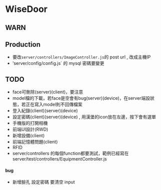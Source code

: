 # WiseDoor

## WARN

## Production
- 要改`server/controllers/ImageController.js`的 post url , 改成主機IP
- ‵server/config/config.js` 的 mysql 密碼要變更

## TODO
- face可刪除(server)(client)，要注意
- model檔的下載，若face是空會有bug(server)(device)，在server端設狀態，若正在寫入model則不回傳檔案
- 登入紀錄(client)(server)(device)
- 設定密碼(client)(server)(device) , 用漢堡的icon放在左邊，按下會有選單
- 手機版的打開相機
- 前端UI設計(RWD)
- 新增設備(client)
- 前端記憶體問題(client)
- RFID
- server/controllers 的每個function都要測試，範例已經寫在server/test/controllers/EquipmentController.js

#### bug
- 新增臉孔 設定密碼 要清空 input